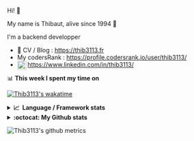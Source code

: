 Hi! 👋

My name is Thibaut, alive since 1994 🍷

I'm a backend developper

-   📝 CV / Blog : https://thib3113.fr
-   My codersRank : https://profile.codersrank.io/user/thib3113/
-   <a href="https://www.linkedin.com/in/thib3113/"><img align="left" alt="Thib3113's Linkedin" width="21px" src="https://raw.githubusercontent.com/peterthehan/peterthehan/master/assets/linkedin.svg" /></a> https://www.linkedin.com/in/thib3113/

📊 **This week I spent my time on**

[![Thib3113's wakatime](https://github-readme-stats.vercel.app/api/wakatime?username=thib3113&layout=default&theme=dracula&langs_count=6&hide_title=true&hide_border=true)](https://wakatime.com/@thib3113)

<details>
  <summary><b>📈&nbsp;&nbsp;Language&nbsp;/&nbsp;Framework stats</b></summary>
  <br/>  
  <a href='https://profile.codersrank.io/user/thib3113/'>
  <img src='http://cr-skills-chart-widget.azurewebsites.net/api/api?username=thib3113&padding=30&skills=php,batchfile,javascript,less,mysql,reactjs,scss,shell,typescript,vue'>
  </a>
</details>

<details>
  <summary><b>:octocat: My Github stats</b></summary>
  <br/>  
  
  <img src="https://github-readme-stats.vercel.app/api?username=thib3113&theme=dracula&show_icons=true&" alt="Thib3113's GitHub stats" />

<!--START_SECTION:activity-->

1. 🎉 Merged PR [#83](https://github.com/thib3113/unifi-blockips-srv/pull/83) in [thib3113/unifi-blockips-srv](https://github.com/thib3113/unifi-blockips-srv)
2. 🎉 Merged PR [#271](https://github.com/thib3113/unifi-client/pull/271) in [thib3113/unifi-client](https://github.com/thib3113/unifi-client)
3. 🎉 Merged PR [#269](https://github.com/thib3113/unifi-client/pull/269) in [thib3113/unifi-client](https://github.com/thib3113/unifi-client)
4. 🎉 Merged PR [#82](https://github.com/thib3113/unifi-blockips-srv/pull/82) in [thib3113/unifi-blockips-srv](https://github.com/thib3113/unifi-blockips-srv)
5. 🗣 Commented on [#98](https://github.com/crowdsecurity/cs-firewall-bouncer/issues/98) in [crowdsecurity/cs-firewall-bouncer](https://github.com/crowdsecurity/cs-firewall-bouncer)
 <!--END_SECTION:activity-->

</details>

![Thib3113's github metrics](https://gist.githubusercontent.com/thib3113/83a96e16f8bca103f1b0e376186c66ec/raw/github-metrics.svg)
